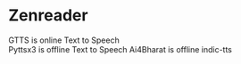 # Zenreader
GTTS is online Text to Speech                                                                                                                                        
                               Pyttsx3 is offline Text to Speech
                                                                   Ai4Bharat is offline indic-tts 

